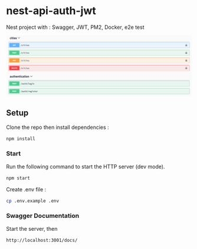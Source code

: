 # nest-api-auth-jwt

Nest project with : Swagger, JWT, PM2, Docker, e2e test

<p align="center">
  <img src="https://github.com/jsnomad/nest-api-auth-jwt/blob/master/docs/images/swagger.png?raw=true" alt="swagger" />
</p>

## Setup

Clone the repo then install dependencies :

```bash
npm install
```

### Start

Run the following command to start the HTTP server (dev mode).

```bash
npm start
```

Create .env file :

```bash
cp .env.example .env
```

### Swagger Documentation

Start the server, then

```bash
http://localhost:3001/docs/
```
